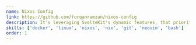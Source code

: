 ```yaml
---
name: Nixos Config
link: https://github.com/furqanramzan/nixos-config
description: It's leveraging SvelteKit's dynamic features, that prioritize user satisfaction from product presentation to checkout.
skills: ['docker', 'linux', 'nixos', 'nix', 'git', 'neovim', 'bash']
order: 1
---
```


